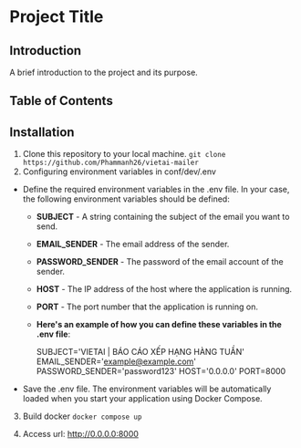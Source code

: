 # Project Title


## Introduction

A brief introduction to the project and its purpose.

## Table of Contents

## Installation

1. Clone this repository to your local machine.
```git clone https://github.com/Phammanh26/vietai-mailer```
2. Configuring environment variables in conf/dev/.env
  + Define the required environment variables in the .env file. In your case, the following environment variables should be defined:
  
    - **SUBJECT** - A string containing the subject of the email you want to send.

    - **EMAIL_SENDER** - The email address of the sender.

    - **PASSWORD_SENDER**  - The password of the email account of the sender.

    - **HOST** - The IP address of the host where the application is running.

    - **PORT** - The port number that the application is running on.

    - **Here's an example of how you can define these variables in the .env file**:

      SUBJECT='VIETAI | BÁO CÁO XẾP HẠNG HÀNG TUẦN'
      EMAIL_SENDER='example@example.com'
      PASSWORD_SENDER='password123'
      HOST='0.0.0.0'
      PORT=8000

  + Save the .env file. The environment variables will be automatically loaded when you start your application using Docker Compose.


3. Build docker
```docker compose up```

4. Access url: http://0.0.0.0:8000
